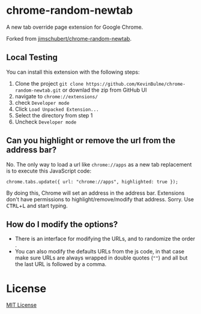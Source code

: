 # chrome-random-newtab

A new tab override page extension for Google Chrome.

Forked from [jimschubert/chrome-random-newtab](https://github.com/jimschubert/chrome-random-newtab).


## Local Testing

You can install this extension with the following steps:

1. Clone the project `git clone https://github.com/KevinBulme/chrome-random-newtab.git` or downlad the zip from GitHub UI
2. navigate to `chrome://extensions/`  
3. check `Developer mode`  
4. Click `Load Unpacked Extension...`  
5. Select the directory from step 1
6. Uncheck `Developer mode`

## Can you highlight or remove the url from the address bar?

No. The only way to load a url like `chrome://apps` as a new tab replacement is to execute this JavaScript code:

```
chrome.tabs.update({ url: "chrome://apps", highlighted: true });
```

By doing this, Chrome will set an address in the address bar. Extensions don't have permissions to highlight/remove/modify that address. Sorry. Use <kbd>CTRL</kbd>+<kbd>L</kbd> and start typing.

## How do I modify the options?

- There is an interface for modifying the URLs, and to randomize the order .
- You can also modify the defaults URLs from the js code, in that case make sure URLs are always wrapped in double quotes (`""`) and all but the last URL is followed by a comma.

# License

[MIT License](http://bit.ly/mit-license)  

